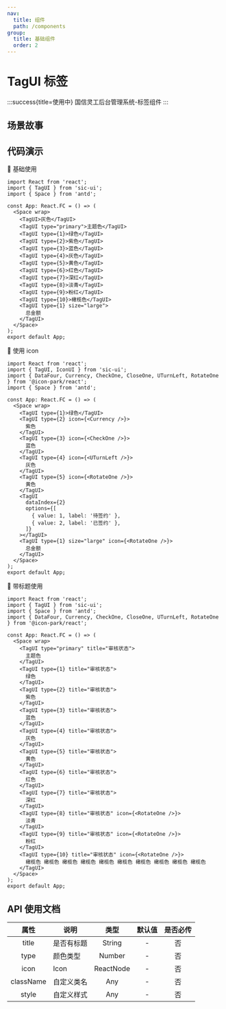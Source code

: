 ```yaml
---
nav:
  title: 组件
  path: /components
group:
  title: 基础组件
  order: 2
---
```


# TagUI 标签

:::success{title=使用中}
国信灵工后台管理系统-标签组件
:::

## 场景故事

## 代码演示

💎 基础使用

```tsx
import React from 'react';
import { TagUI } from 'sic-ui';
import { Space } from 'antd';

const App: React.FC = () => (
  <Space wrap>
    <TagUI>灰色</TagUI>
    <TagUI type="primary">主题色</TagUI>
    <TagUI type={1}>绿色</TagUI>
    <TagUI type={2}>紫色</TagUI>
    <TagUI type={3}>蓝色</TagUI>
    <TagUI type={4}>灰色</TagUI>
    <TagUI type={5}>黄色</TagUI>
    <TagUI type={6}>红色</TagUI>
    <TagUI type={7}>深红</TagUI>
    <TagUI type={8}>淡青</TagUI>
    <TagUI type={9}>粉红</TagUI>
    <TagUI type={10}>橄榄色</TagUI>
    <TagUI type={1} size="large">
      总金额
    </TagUI>
  </Space>
);
export default App;
```

💎 使用 icon

```tsx
import React from 'react';
import { TagUI, IconUI } from 'sic-ui';
import { DataFour, Currency, CheckOne, CloseOne, UTurnLeft, RotateOne } from '@icon-park/react';
import { Space } from 'antd';

const App: React.FC = () => (
  <Space wrap>
    <TagUI type={1}>绿色</TagUI>
    <TagUI type={2} icon={<Currency />}>
      紫色
    </TagUI>
    <TagUI type={3} icon={<CheckOne />}>
      蓝色
    </TagUI>
    <TagUI type={4} icon={<UTurnLeft />}>
      灰色
    </TagUI>
    <TagUI type={5} icon={<RotateOne />}>
      黄色
    </TagUI>
    <TagUI
      dataIndex={2}
      options={[
        { value: 1, label: '待签约' },
        { value: 2, label: '已签约' },
      ]}
    ></TagUI>
    <TagUI type={1} size="large" icon={<RotateOne />}>
      总金额
    </TagUI>
  </Space>
);
export default App;
```

💎 带标题使用

```tsx
import React from 'react';
import { TagUI } from 'sic-ui';
import { Space } from 'antd';
import { DataFour, Currency, CheckOne, CloseOne, UTurnLeft, RotateOne } from '@icon-park/react';

const App: React.FC = () => (
  <Space wrap>
    <TagUI type="primary" title="审核状态">
      主题色
    </TagUI>
    <TagUI type={1} title="审核状态">
      绿色
    </TagUI>
    <TagUI type={2} title="审核状态">
      紫色
    </TagUI>
    <TagUI type={3} title="审核状态">
      蓝色
    </TagUI>
    <TagUI type={4} title="审核状态">
      灰色
    </TagUI>
    <TagUI type={5} title="审核状态">
      黄色
    </TagUI>
    <TagUI type={6} title="审核状态">
      红色
    </TagUI>
    <TagUI type={7} title="审核状态">
      深红
    </TagUI>
    <TagUI type={8} title="审核状态" icon={<RotateOne />}>
      淡青
    </TagUI>
    <TagUI type={9} title="审核状态" icon={<RotateOne />}>
      粉红
    </TagUI>
    <TagUI type={10} title="审核状态" icon={<RotateOne />}>
      橄榄色 橄榄色 橄榄色 橄榄色 橄榄色 橄榄色 橄榄色 橄榄色 橄榄色 橄榄色
    </TagUI>
  </Space>
);
export default App;
```

## API 使用文档

<font size=1>

|   属性    | 说明       |   类型    | 默认值 | 是否必传 |
| :-------: | ---------- | :-------: | :----: | :------: |
|   title   | 是否有标题 |  String   |   -    |    否    |
|   type    | 颜色类型   |  Number   |   -    |    否    |
|   icon    | Icon       | ReactNode |   -    |    否    |
| className | 自定义类名 |    Any    |   -    |    否    |
|   style   | 自定义样式 |    Any    |   -    |    否    |

</font>
